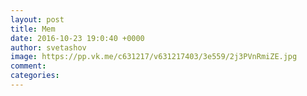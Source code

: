 ```yaml
--- 
layout: post 
title: Mem 
date: 2016-10-23 19:0:40 +0000 
author: svetashov 
image: https://pp.vk.me/c631217/v631217403/3e559/2j3PVnRmiZE.jpg
comment: 
categories: 
---
```

